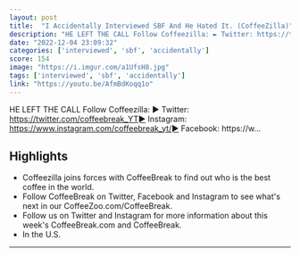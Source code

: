 ```yaml
---
layout: post
title:  "I Accidentally Interviewed SBF And He Hated It. (CoffeeZilla)"
description: "HE LEFT THE CALL Follow Coffeezilla: ► Twitter: https://twitter.com/coffeebreak_YT► Instagram: https://www.instagram.com/coffeebreak_yt/► Facebook: https://w..."
date: "2022-12-04 23:09:32"
categories: ['interviewed', 'sbf', 'accidentally']
score: 154
image: "https://i.imgur.com/a1UfsH8.jpg"
tags: ['interviewed', 'sbf', 'accidentally']
link: "https://youtu.be/AfmBdKoqq1o"
---
```


HE LEFT THE CALL Follow Coffeezilla: ► Twitter: https://twitter.com/coffeebreak_YT► Instagram: https://www.instagram.com/coffeebreak_yt/► Facebook: https://w...

## Highlights

- Coffeezilla joins forces with CoffeeBreak to find out who is the best coffee in the world.
- Follow CoffeeBreak on Twitter, Facebook and Instagram to see what's next in our CoffeeZoo.com/CoffeeBreak.
- Follow us on Twitter and Instagram for more information about this week's CoffeeBreak.com and CoffeeBreak.
- In the U.S.

---
